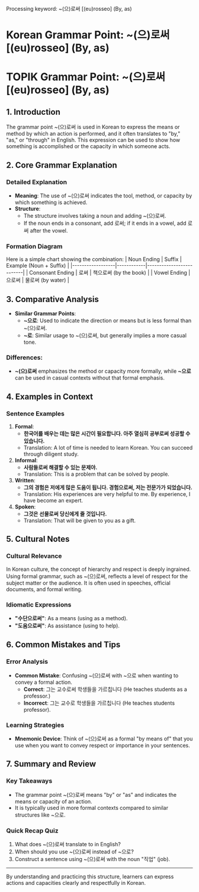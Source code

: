 Processing keyword: ~(으)로써 [(eu)rosseo] (By, as)
# Korean Grammar Point: ~(으)로써 [(eu)rosseo] (By, as)
# TOPIK Grammar Point: ~(으)로써 [(eu)rosseo] (By, as)
## 1. Introduction
The grammar point ~(으)로써 is used in Korean to express the means or method by which an action is performed, and it often translates to "by," "as," or "through" in English. This expression can be used to show how something is accomplished or the capacity in which someone acts.
## 2. Core Grammar Explanation
### Detailed Explanation
- **Meaning**: The use of ~(으)로써 indicates the tool, method, or capacity by which something is achieved.
- **Structure**: 
  - The structure involves taking a noun and adding ~(으)로써. 
  - If the noun ends in a consonant, add 로써; if it ends in a vowel, add 로써 after the vowel.
### Formation Diagram
Here is a simple chart showing the combination:
| Noun Ending      | Suffix     | Example (Noun + Suffix) |
|------------------|------------|--------------------------|
| Consonant Ending | 로써       | 책으로써 (by the book)   |
| Vowel Ending     | 으로써     | 물로써 (by water)        |
## 3. Comparative Analysis
- **Similar Grammar Points**: 
  - **~으로**: Used to indicate the direction or means but is less formal than ~(으)로써.
  - **~로**: Similar usage to ~(으)로써, but generally implies a more casual tone.
### Differences:
- **~(으)로써** emphasizes the method or capacity more formally, while **~으로** can be used in casual contexts without that formal emphasis.
## 4. Examples in Context
### Sentence Examples
1. **Formal**: 
   - **한국어를 배우는 데는 많은 시간이 필요합니다. 아주 열심히 공부로써 성공할 수 있습니다.**
   - Translation: A lot of time is needed to learn Korean. You can succeed through diligent study.
2. **Informal**: 
   - **사람들로써 해결할 수 있는 문제야.**
   - Translation: This is a problem that can be solved by people.
3. **Written**: 
   - **그의 경험은 저에게 많은 도움이 됩니다. 경험으로써, 저는 전문가가 되었습니다.**
   - Translation: His experiences are very helpful to me. By experience, I have become an expert.
4. **Spoken**: 
   - **그것은 선물로써 당신에게 줄 것입니다.**
   - Translation: That will be given to you as a gift.
## 5. Cultural Notes
### Cultural Relevance
In Korean culture, the concept of hierarchy and respect is deeply ingrained. Using formal grammar, such as ~(으)로써, reflects a level of respect for the subject matter or the audience. It is often used in speeches, official documents, and formal writing.
### Idiomatic Expressions
- **"수단으로써"**: As a means (using as a method).
- **"도움으로써"**: As assistance (using to help).
## 6. Common Mistakes and Tips
### Error Analysis
- **Common Mistake**: Confusing ~(으)로써 with ~으로 when wanting to convey a formal action. 
  - **Correct**: 그는 교수로써 학생들을 가르칩니다 (He teaches students as a professor.)
  - **Incorrect**: 그는 교수로 학생들을 가르칩니다 (He teaches students professor).
### Learning Strategies
- **Mnemonic Device**: Think of ~(으)로써 as a formal "by means of" that you use when you want to convey respect or importance in your sentences.
## 7. Summary and Review
### Key Takeaways
- The grammar point ~(으)로써 means "by" or "as" and indicates the means or capacity of an action.
- It is typically used in more formal contexts compared to similar structures like ~으로.
### Quick Recap Quiz
1. What does ~(으)로써 translate to in English?
2. When should you use ~(으)로써 instead of ~으로?
3. Construct a sentence using ~(으)로써 with the noun "직업" (job). 
---
By understanding and practicing this structure, learners can express actions and capacities clearly and respectfully in Korean.
